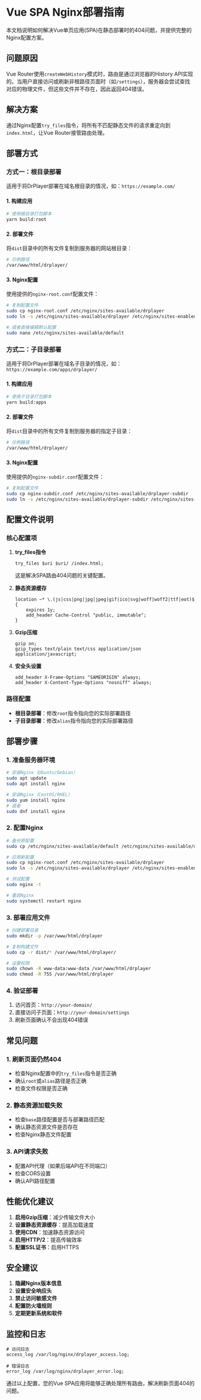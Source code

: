 # Vue SPA Nginx部署指南

本文档说明如何解决Vue单页应用(SPA)在静态部署时的404问题，并提供完整的Nginx配置方案。

## 问题原因

Vue Router使用`createWebHistory`模式时，路由是通过浏览器的History API实现的。当用户直接访问或刷新非根路径页面时（如`/settings`），服务器会尝试查找对应的物理文件，但这些文件并不存在，因此返回404错误。

## 解决方案

通过Nginx配置`try_files`指令，将所有不匹配静态文件的请求重定向到`index.html`，让Vue Router接管路由处理。

## 部署方式

### 方式一：根目录部署

适用于将DrPlayer部署在域名根目录的情况，如：`https://example.com/`

#### 1. 构建应用
```bash
# 使用根目录打包脚本
yarn build:root
```

#### 2. 部署文件
将`dist`目录中的所有文件复制到服务器的网站根目录：
```bash
# 示例路径
/var/www/html/drplayer/
```

#### 3. Nginx配置
使用提供的`nginx-root.conf`配置文件：
```bash
# 复制配置文件
sudo cp nginx-root.conf /etc/nginx/sites-available/drplayer
sudo ln -s /etc/nginx/sites-available/drplayer /etc/nginx/sites-enabled/

# 或者直接编辑默认配置
sudo nano /etc/nginx/sites-available/default
```

### 方式二：子目录部署

适用于将DrPlayer部署在域名子目录的情况，如：`https://example.com/apps/drplayer/`

#### 1. 构建应用
```bash
# 使用子目录打包脚本
yarn build:apps
```

#### 2. 部署文件
将`dist`目录中的所有文件复制到服务器的指定子目录：
```bash
# 示例路径
/var/www/html/drplayer/
```

#### 3. Nginx配置
使用提供的`nginx-subdir.conf`配置文件：
```bash
# 复制配置文件
sudo cp nginx-subdir.conf /etc/nginx/sites-available/drplayer-subdir
sudo ln -s /etc/nginx/sites-available/drplayer-subdir /etc/nginx/sites-enabled/
```

## 配置文件说明

### 核心配置项

1. **try_files指令**
   ```nginx
   try_files $uri $uri/ /index.html;
   ```
   这是解决SPA路由404问题的关键配置。

2. **静态资源缓存**
   ```nginx
   location ~* \.(js|css|png|jpg|jpeg|gif|ico|svg|woff|woff2|ttf|eot)$ {
       expires 1y;
       add_header Cache-Control "public, immutable";
   }
   ```

3. **Gzip压缩**
   ```nginx
   gzip on;
   gzip_types text/plain text/css application/json application/javascript;
   ```

4. **安全头设置**
   ```nginx
   add_header X-Frame-Options "SAMEORIGIN" always;
   add_header X-Content-Type-Options "nosniff" always;
   ```

### 路径配置

- **根目录部署**：修改`root`指令指向您的实际部署路径
- **子目录部署**：修改`alias`指令指向您的实际部署路径

## 部署步骤

### 1. 准备服务器环境
```bash
# 安装Nginx（Ubuntu/Debian）
sudo apt update
sudo apt install nginx

# 安装Nginx（CentOS/RHEL）
sudo yum install nginx
# 或者
sudo dnf install nginx
```

### 2. 配置Nginx
```bash
# 备份原配置
sudo cp /etc/nginx/sites-available/default /etc/nginx/sites-available/default.backup

# 应用新配置
sudo cp nginx-root.conf /etc/nginx/sites-available/drplayer
sudo ln -s /etc/nginx/sites-available/drplayer /etc/nginx/sites-enabled/

# 测试配置
sudo nginx -t

# 重启Nginx
sudo systemctl restart nginx
```

### 3. 部署应用文件
```bash
# 创建部署目录
sudo mkdir -p /var/www/html/drplayer

# 复制构建文件
sudo cp -r dist/* /var/www/html/drplayer/

# 设置权限
sudo chown -R www-data:www-data /var/www/html/drplayer
sudo chmod -R 755 /var/www/html/drplayer
```

### 4. 验证部署
1. 访问首页：`http://your-domain/`
2. 直接访问子页面：`http://your-domain/settings`
3. 刷新页面确认不会出现404错误

## 常见问题

### 1. 刷新页面仍然404
- 检查Nginx配置中的`try_files`指令是否正确
- 确认`root`或`alias`路径是否正确
- 检查文件权限是否正确

### 2. 静态资源加载失败
- 检查`base`路径配置是否与部署路径匹配
- 确认静态资源文件是否存在
- 检查Nginx静态文件配置

### 3. API请求失败
- 配置API代理（如果后端API在不同端口）
- 检查CORS设置
- 确认API路径配置

## 性能优化建议

1. **启用Gzip压缩**：减少传输文件大小
2. **设置静态资源缓存**：提高加载速度
3. **使用CDN**：加速静态资源访问
4. **启用HTTP/2**：提高传输效率
5. **配置SSL证书**：启用HTTPS

## 安全建议

1. **隐藏Nginx版本信息**
2. **设置安全响应头**
3. **禁止访问敏感文件**
4. **配置防火墙规则**
5. **定期更新系统和软件**

## 监控和日志

```nginx
# 访问日志
access_log /var/log/nginx/drplayer_access.log;

# 错误日志
error_log /var/log/nginx/drplayer_error.log;
```

通过以上配置，您的Vue SPA应用将能够正确处理所有路由，解决刷新页面404的问题。
